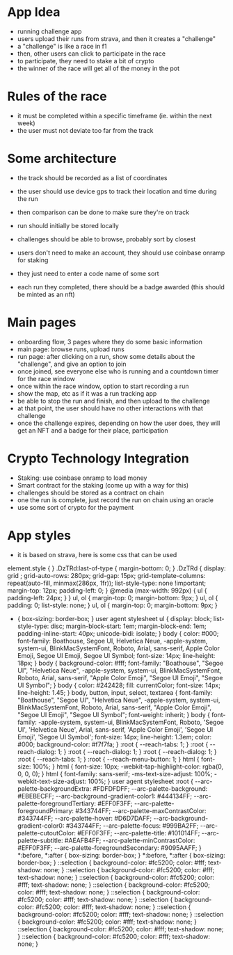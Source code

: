 # App Idea

- running challenge app
- users upload their runs from strava, and then it creates a "challenge"
- a "challenge" is like a race in f1
- then, other users can click to participate in the race
- to participate, they need to stake a bit of crypto
- the winner of the race will get all of the money in the pot

# Rules of the race

- it must be completed within a specific timeframe (ie. within the next week)
- the user must not deviate too far from the track

# Some architecture

- the track should be recorded as a list of coordinates
- the user should use device gps to track their location and time during the run
- then comparison can be done to make sure they're on track
- run should initially be stored locally

- challenges should be able to browse, probably sort by closest
- users don't need to make an account, they should use coinbase onramp for staking
- they just need to enter a code name of some sort
- each run they completed, there should be a badge awarded (this should be minted as an nft)

# Main pages

- onboarding flow, 3 pages where they do some basic information
- main page: browse runs, upload runs
- run page: after clicking on a run, show some details about the "challenge", and give an option to join
- once joined, see everyone else who is running and a countdown timer for the race window
- once within the race window, option to start recording a run
- show the map, etc as if it was a run tracking app
- be able to stop the run and finish, and then upload to the challenge
- at that point, the user should have no other interactions with that challenge
- once the challenge expires, depending on how the user does, they will get an NFT and a badge for their place, participation

# Crypto Technology Integration

- Staking: use coinbase onramp to load money
- Smart contract for the staking (come up with a way for this)
- challenges should be stored as a contract on chain
- one the run is complete, just record the run on chain using an oracle
- use some sort of crypto for the payment 

# App styles

- it is based on strava, here is some css that can be used

element.style {
}
.DzTRd:last-of-type {
    margin-bottom: 0;
}
.DzTRd {
    display: grid
;
    grid-auto-rows: 280px;
    grid-gap: 15px;
    grid-template-columns: repeat(auto-fill, minmax(286px, 1fr));
    list-style-type: none !important;
    margin-top: 12px;
    padding-left: 0;
}
@media (max-width: 992px) {
    ul {
        padding-left: 24px;
    }
}
ul, ol {
    margin-top: 0;
    margin-bottom: 9px;
}
ul, ol {
    padding: 0;
    list-style: none;
}
ul, ol {
    margin-top: 0;
    margin-bottom: 9px;
}
* {
    box-sizing: border-box;
}
user agent stylesheet
ul {
    display: block;
    list-style-type: disc;
    margin-block-start: 1em;
    margin-block-end: 1em;
    padding-inline-start: 40px;
    unicode-bidi: isolate;
}
body {
    color: #000;
    font-family: Boathouse, Segoe UI, Helvetica Neue, -apple-system, system-ui, BlinkMacSystemFont, Roboto, Arial, sans-serif, Apple Color Emoji, Segoe UI Emoji, Segoe UI Symbol;
    font-size: 14px;
    line-height: 18px;
}
body {
    background-color: #fff;
    font-family: "Boathouse", "Segoe UI", "Helvetica Neue", -apple-system, system-ui, BlinkMacSystemFont, Roboto, Arial, sans-serif, "Apple Color Emoji", "Segoe UI Emoji", "Segoe UI Symbol";
}
body {
    color: #242428;
    fill: currentColor;
    font-size: 14px;
    line-height: 1.45;
}
body, button, input, select, textarea {
    font-family: "Boathouse", "Segoe UI", "Helvetica Neue", -apple-system, system-ui, BlinkMacSystemFont, Roboto, Arial, sans-serif, "Apple Color Emoji", "Segoe UI Emoji", "Segoe UI Symbol";
    font-weight: inherit;
}
body {
    font-family: -apple-system, system-ui, BlinkMacSystemFont, Roboto, 'Segoe UI', 'Helvetica Neue', Arial, sans-serif, 'Apple Color Emoji', 'Segoe UI Emoji', 'Segoe UI Symbol';
    font-size: 14px;
    line-height: 1.3em;
    color: #000;
    background-color: #f7f7fa;
}
:root {
    --reach-tabs: 1;
}
:root {
    --reach-dialog: 1;
}
:root {
    --reach-dialog: 1;
}
:root {
    --reach-dialog: 1;
}
:root {
    --reach-tabs: 1;
}
:root {
    --reach-menu-button: 1;
}
html {
    font-size: 100%;
}
html {
    font-size: 10px;
    -webkit-tap-highlight-color: rgba(0, 0, 0, 0);
}
html {
    font-family: sans-serif;
    -ms-text-size-adjust: 100%;
    -webkit-text-size-adjust: 100%;
}
user agent stylesheet
:root {
    --arc-palette-backgroundExtra: #FDFDFDFF;
    --arc-palette-background: #EBEBECFF;
    --arc-background-gradient-color1: #444134FF;
    --arc-palette-foregroundTertiary: #EFF0F3FF;
    --arc-palette-foregroundPrimary: #343744FF;
    --arc-palette-maxContrastColor: #343744FF;
    --arc-palette-hover: #D6D7DAFF;
    --arc-background-gradient-color0: #343744FF;
    --arc-palette-focus: #999BA2FF;
    --arc-palette-cutoutColor: #EFF0F3FF;
    --arc-palette-title: #101014FF;
    --arc-palette-subtitle: #AEAFB4FF;
    --arc-palette-minContrastColor: #EFF0F3FF;
    --arc-palette-foregroundSecondary: #9095AAFF;
}
*:before, *:after {
    box-sizing: border-box;
}
*:before, *:after {
    box-sizing: border-box;
}
::selection {
    background-color: #fc5200;
    color: #fff;
    text-shadow: none;
}
::selection {
    background-color: #fc5200;
    color: #fff;
    text-shadow: none;
}
::selection {
    background-color: #fc5200;
    color: #fff;
    text-shadow: none;
}
::selection {
    background-color: #fc5200;
    color: #fff;
    text-shadow: none;
}
::selection {
    background-color: #fc5200;
    color: #fff;
    text-shadow: none;
}
::selection {
    background-color: #fc5200;
    color: #fff;
    text-shadow: none;
}
::selection {
    background-color: #fc5200;
    color: #fff;
    text-shadow: none;
}
::selection {
    background-color: #fc5200;
    color: #fff;
    text-shadow: none;
}
::selection {
    background-color: #fc5200;
    color: #fff;
    text-shadow: none;
}
::selection {
    background-color: #fc5200;
    color: #fff;
    text-shadow: none;
}
